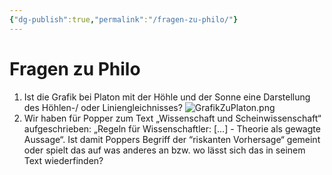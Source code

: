 ```yaml
---
{"dg-publish":true,"permalink":"/fragen-zu-philo/"}
---
```


# Fragen zu Philo
1. Ist die Grafik bei Platon mit der Höhle und der Sonne eine Darstellung des Höhlen-/ oder Liniengleichnisses?
   ![GrafikZuPlaton.png](/img/user/GrafikZuPlaton.png)
2. Wir haben für Popper zum Text „Wissenschaft und Scheinwissenschaft“ aufgeschrieben: „Regeln für Wissenschaftler: \[...] - Theorie als gewagte Aussage“. Ist damit Poppers Begriff der “riskanten Vorhersage“ gemeint oder spielt das auf was anderes an bzw. wo lässt sich das in seinem Text wiederfinden?